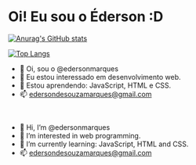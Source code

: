 <h1>Oi! Eu sou o Éderson :D</h1>


[![Anurag's GitHub stats](https://github-readme-stats.vercel.app/api?username=edersonmarques)](https://github.com/anuraghazra/github-readme-stats&count_private=true&show_icons=true&theme=dark)

[![Top Langs](https://github-readme-stats.vercel.app/api/top-langs/?username=edersonmarques)](https://github.com/anuraghazra/github-readme-stats&layout=compact)
 

</p>

- 👋 Oi, sou o @edersonmarques
- 👀 Eu estou interessado em desenvolvimento web.
- 🌱 Estou aprendendo: JavaScript, HTML e CSS.
- 📫 edersondesouzamarques@gmail.com

<br>

- 👋 Hi, I’m @edersonmarques
- 👀 I’m interested in web programming.
- 🌱 I’m currently learning: JavaScript, HTML and CSS.
- 📫 edersondesouzamarques@gmail.com
